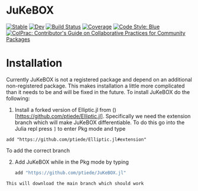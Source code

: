 # JuKeBOX

[![Stable](https://img.shields.io/badge/docs-stable-blue.svg)](https://ptiede.github.io/JuKeBOX.jl/stable)
[![Dev](https://img.shields.io/badge/docs-dev-blue.svg)](https://ptiede.github.io/JuKeBOX.jl/dev)
[![Build Status](https://github.com/ptiede/JuKeBOX.jl/actions/workflows/CI.yml/badge.svg?branch=main)](https://github.com/ptiede/JuKeBOX.jl/actions/workflows/CI.yml?query=branch%3Amain)
[![Coverage](https://codecov.io/gh/ptiede/JuKeBOX.jl/branch/main/graph/badge.svg)](https://codecov.io/gh/ptiede/JuKeBOX.jl)
[![Code Style: Blue](https://img.shields.io/badge/code%20style-blue-4495d1.svg)](https://github.com/invenia/BlueStyle)
[![ColPrac: Contributor's Guide on Collaborative Practices for Community Packages](https://img.shields.io/badge/ColPrac-Contributor's%20Guide-blueviolet)](https://github.com/SciML/ColPrac)


# Installation

Currently JuKeBOX is not a registered package and depend on an additional non-registered package. This makes installation a little more complicated than it needs to be and will be fixed in the future. To install JuKeBOX do the following:

  1. Install a forked version of Elliptic.jl from ()[https://github.com/ptiede/Elliptic.jl]. Specifically we need the extension branch which will make JuKeBOX differentiable. To do this go into the Julia repl press `]` to enter Pkg mode and type
    
    
    add "https://github.com/ptiede/Elliptic.jl#extension"
    
 To add the correct branch
    
    
  2. Add JuKeBOX while in the Pkg mode by typing 
      ```julia
      add "https://github.com/ptiede/JuKeBOX.jl"
      ```
    This will download the main branch which should work

    

